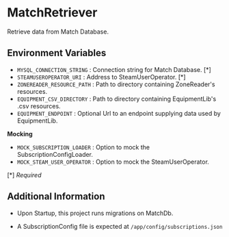 # MatchRetriever
Retrieve data from Match Database.

## Environment Variables
- `MYSQL_CONNECTION_STRING` : Connection string for Match Database. [\*]
- `STEAMUSEROPERATOR_URI` : Address to SteamUserOperator. [\*]
- `ZONEREADER_RESOURCE_PATH` : Path to directory containing ZoneReader's resources.
- `EQUIPMENT_CSV_DIRECTORY` : Path to directory containing EquipmentLib's .csv resources.
- `EQUIPMENT_ENDPOINT` : Optional Url to an endpoint supplying data used by EquipmentLib.

**Mocking**
- `MOCK_SUBSCRIPTION_LOADER` : <bool> Option to mock the SubscriptionConfigLoader.
- `MOCK_STEAM_USER_OPERATOR` : <bool> Option to mock the SteamUserOperator.

[\*] *Required*

## Additional Information
- Upon Startup, this project runs migrations on MatchDb.

- A SubscriptionConfig file is expected at `/app/config/subscriptions.json`
